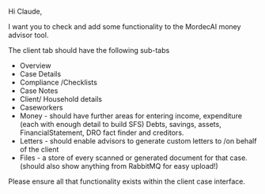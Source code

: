 Hi Claude, 

I want you to check and add some functionality to the MordecAI money advisor tool. 

The client tab should have the following sub-tabs 
- Overview 
- Case Details 
- Compliance /Checklists
- Case Notes
- Client/ Household details
- Caseworkers
- Money - should have further areas for entering income, expenditure (each with enough detail to build SFS) Debts, savings, assets, FinancialStatement, DRO fact finder and creditors. 
- Letters - should enable advisors to generate custom letters to /on behalf of the client 
- Files - a store of every scanned or generated document for that case. (should also show anything from RabbitMQ for easy upload!)


Please ensure all that functionality exists within the client case interface. 

